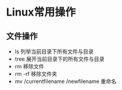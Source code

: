 # Linux常用操作

## 文件操作
- ls 列举当前目录下所有文件与目录
- tree 展开当前目录下的所有文件与目录
- rm 移除文件
- rm -rf 移除文件夹
- mv /currentfilename /newfilename 重命名

